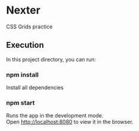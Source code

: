 # Nexter
CSS Grids practice

## Execution

In this project directory, you can run:

### npm install

Install all dependencies

### npm start

Runs the app in the development mode.\
Open [http://localhost:8080](http://localhost:8080) to view it in the browser.
